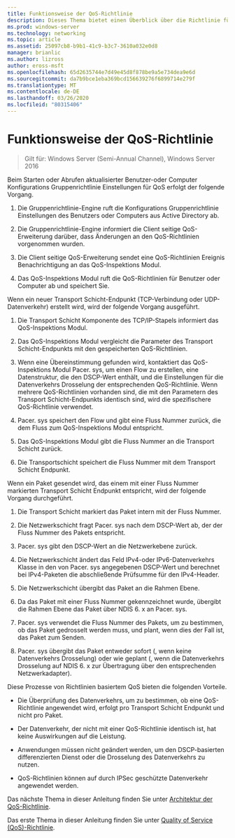 ```yaml
---
title: Funktionsweise der QoS-Richtlinie
description: Dieses Thema bietet einen Überblick über die Richtlinie für Quality of Service (QoS), mit der Sie Gruppenrichtlinie die Bandbreite von Netzwerk Datenverkehr für bestimmte Anwendungen und Dienste in Windows Server 2016 priorisieren können.
ms.prod: windows-server
ms.technology: networking
ms.topic: article
ms.assetid: 25097cb8-b9b1-41c9-b3c7-3610a032e0d8
manager: brianlic
ms.author: lizross
author: eross-msft
ms.openlocfilehash: 65d2635744e7d49e45d8f878be9a5e734dea9e6d
ms.sourcegitcommit: da7b9bce1eba369bcd156639276f6899714e279f
ms.translationtype: MT
ms.contentlocale: de-DE
ms.lasthandoff: 03/26/2020
ms.locfileid: "80315406"
---
```

# <a name="how-qos-policy-works"></a>Funktionsweise der QoS-Richtlinie

>Gilt für: Windows Server (Semi-Annual Channel), Windows Server 2016

Beim Starten oder Abrufen aktualisierter Benutzer-oder Computer Konfigurations Gruppenrichtlinie Einstellungen für QoS erfolgt der folgende Vorgang.

1. Die Gruppenrichtlinie-Engine ruft die Konfigurations Gruppenrichtlinie Einstellungen des Benutzers oder Computers aus Active Directory ab.

2. Die Gruppenrichtlinie-Engine informiert die Client seitige QoS-Erweiterung darüber, dass Änderungen an den QoS-Richtlinien vorgenommen wurden.

3. Die Client seitige QoS-Erweiterung sendet eine QoS-Richtlinien Ereignis Benachrichtigung an das QoS-Inspektions Modul.

4. Das QoS-Inspektions Modul ruft die QoS-Richtlinien für Benutzer oder Computer ab und speichert Sie.

Wenn ein neuer Transport Schicht-Endpunkt \(TCP-Verbindung oder UDP-Datenverkehr\) erstellt wird, wird der folgende Vorgang ausgeführt.

1. Die Transport Schicht Komponente des TCP/IP-Stapels informiert das QoS-Inspektions Modul.

2. Das QoS-Inspektions Modul vergleicht die Parameter des Transport Schicht-Endpunkts mit den gespeicherten QoS-Richtlinien.

3. Wenn eine Übereinstimmung gefunden wird, kontaktiert das QoS-Inspektions Modul Pacer. sys, um einen Flow zu erstellen, eine Datenstruktur, die den DSCP-Wert enthält, und die Einstellungen für die Datenverkehrs Drosselung der entsprechenden QoS-Richtlinie. Wenn mehrere QoS-Richtlinien vorhanden sind, die mit den Parametern des Transport Schicht-Endpunkts identisch sind, wird die spezifischere QoS-Richtlinie verwendet.

4. Pacer. sys speichert den Flow und gibt eine Fluss Nummer zurück, die dem Fluss zum QoS-Inspektions Modul entspricht.

5. Das QoS-Inspektions Modul gibt die Fluss Nummer an die Transport Schicht zurück.

6. Die Transportschicht speichert die Fluss Nummer mit dem Transport Schicht Endpunkt.

Wenn ein Paket gesendet wird, das einem mit einer Fluss Nummer markierten Transport Schicht Endpunkt entspricht, wird der folgende Vorgang durchgeführt.

1. Die Transport Schicht markiert das Paket intern mit der Fluss Nummer.

2. Die Netzwerkschicht fragt Pacer. sys nach dem DSCP-Wert ab, der der Fluss Nummer des Pakets entspricht.

3. Pacer. sys gibt den DSCP-Wert an die Netzwerkebene zurück.

4. Die Netzwerkschicht ändert das Feld IPv4-oder IPv6-Datenverkehrs Klasse in den von Pacer. sys angegebenen DSCP-Wert und berechnet bei IPv4-Paketen die abschließende Prüfsumme für den IPv4-Header.

5. Die Netzwerkschicht übergibt das Paket an die Rahmen Ebene.

6. Da das Paket mit einer Fluss Nummer gekennzeichnet wurde, übergibt die Rahmen Ebene das Paket über NDIS 6. x an Pacer. sys.

7. Pacer. sys verwendet die Fluss Nummer des Pakets, um zu bestimmen, ob das Paket gedrosselt werden muss, und plant, wenn dies der Fall ist, das Paket zum Senden.

8. Pacer. sys übergibt das Paket entweder sofort \(, wenn keine Datenverkehrs Drosselung\) oder wie geplant \(, wenn die Datenverkehrs Drosselung auf NDIS 6. x zur Übertragung über den entsprechenden Netzwerkadapter\).

Diese Prozesse von Richtlinien basiertem QoS bieten die folgenden Vorteile.

- Die Überprüfung des Datenverkehrs, um zu bestimmen, ob eine QoS-Richtlinie angewendet wird, erfolgt pro Transport Schicht Endpunkt und nicht pro Paket.

- Der Datenverkehr, der nicht mit einer QoS-Richtlinie identisch ist, hat keine Auswirkungen auf die Leistung.

- Anwendungen müssen nicht geändert werden, um den DSCP-basierten differenzierten Dienst oder die Drosselung des Datenverkehrs zu nutzen.

- QoS-Richtlinien können auf durch IPSec geschützte Datenverkehr angewendet werden.

Das nächste Thema in dieser Anleitung finden Sie unter [Architektur der QoS-Richtlinie](qos-policy-architecture.md).

Das erste Thema in dieser Anleitung finden Sie unter [Quality of Service (QoS)-Richtlinie](qos-policy-top.md).
